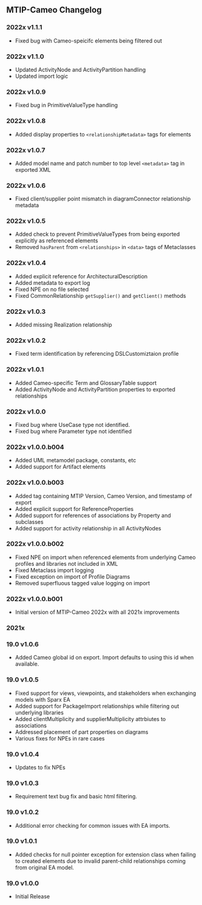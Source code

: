 ## MTIP-Cameo Changelog

### 2022x v1.1.1
* Fixed bug with Cameo-speicifc elements being filtered out

### 2022x v1.1.0
* Updated ActivityNode and ActivityPartition handling
* Updated import logic

### 2022x v1.0.9
* Fixed bug in PrimitiveValueType handling

### 2022x v1.0.8
* Added display properties to `<relationshipMetadata>` tags for elements

### 2022x v1.0.7
* Added model name and patch number to top level `<metadata>` tag in exported XML

### 2022x v1.0.6
* Fixed client/supplier point mismatch in diagramConnector relationship metadata

### 2022x v1.0.5
* Added check to prevent PrimitiveValueTypes from being exported explicitly as referenced elements
* Removed `hasParent` from `<relationships>` in `<data>` tags of Metaclasses

### 2022x v1.0.4
* Added explicit reference for ArchitecturalDescription
* Added metadata to export log
* Fixed NPE on no file selected
* Fixed CommonRelationship `getSupplier()` and `getClient()` methods

### 2022x v1.0.3
* Added missing Realization relationship

### 2022x v1.0.2
* Fixed term identification by referencing DSLCustomiztaion profile

### 2022x v1.0.1
* Added Cameo-specific Term and GlossaryTable support
* Added ActivityNode and ActivityPartition properties to exported relationships

### 2022x v1.0.0
* Fixed bug where UseCase type not identified.
* Fixed bug where Parameter type not identified

### 2022x v1.0.0.b004
* Added UML metamodel package, constants, etc
* Added support for Artifact elements

### 2022x v1.0.0.b003
* Added <metadata> tag containing MTIP Version, Cameo Version, and timestamp of export
* Added explicit support for ReferenceProperties
* Added support for references of associations by Property and subclasses
* Added support for activity relationship in all ActivityNodes

### 2022x v1.0.0.b002
* Fixed NPE on import when referenced elements from underlying Cameo profiles and libraries not included in XML
* Fixed Metaclass import logging
* Fixed exception on import of Profile Diagrams
* Removed superfluous tagged value logging on import

### 2022x v1.0.0.b001
* Initial version of MTIP-Cameo 2022x with all 2021x improvements

### 2021x

### 19.0 v1.0.6
* Added Cameo global id on export. Import defaults to using this id when available.

### 19.0 v1.0.5
* Fixed support for views, viewpoints, and stakeholders when exchanging models with Sparx EA
* Added support for PackageImport relationships while filtering out underlying libraries
* Added clientMultiplicity and supplierMultiplicity attrbiutes to associations
* Addressed placement of part properties on diagrams
* Various fixes for NPEs in rare cases

### 19.0 v1.0.4
* Updates to fix NPEs

### 19.0 v1.0.3
* Requirement text bug fix and basic html filtering.

### 19.0 v1.0.2
* Additional error checking for common issues with EA imports.

### 19.0 v1.0.1
* Added checks for null pointer exception for extension class when failing to created elements due to invalid parent-child relationships coming from original EA model.

### 19.0 v1.0.0
* Initial Release
